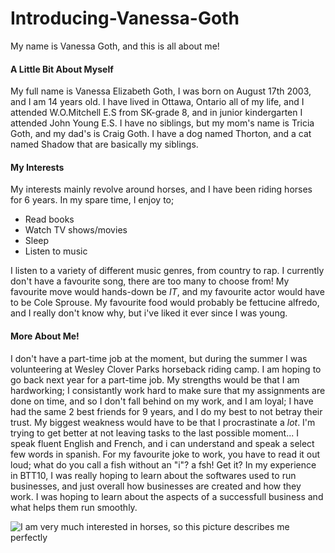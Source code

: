 # Introducing-Vanessa-Goth
My name is Vanessa Goth, and this is all about me!

#### A Little Bit About Myself
My full name is Vanessa Elizabeth Goth, I was born on August 17th 2003, and I am 14 years old. I have lived in Ottawa, Ontario  all of my life, and I attended W.O.Mitchell E.S from SK-grade 8, and in junior kindergarten I attended John Young E.S. I have no siblings, but my mom's name is Tricia Goth, and my dad's is Craig Goth. I have a dog named Thorton, and a cat named Shadow that are basically my siblings. 

#### My Interests
My interests mainly revolve around horses, and I have been riding horses for 6 years. In my spare time, I enjoy to;
* Read books
* Watch TV shows/movies
* Sleep
* Listen to music

I listen to a variety of different music genres, from country to rap. I currently don't have a favourite song, there are too many to choose from! My favourite move would hands-down be _IT_, and my favourite actor would have to be Cole Sprouse. My favourite food would probably be fettucine alfredo, and I really don't know why, but i've liked it ever since I was young. 

#### More About Me!
I don't have a part-time job at the moment, but during the summer I was volunteering at Wesley Clover Parks horseback riding camp. I am hoping to go back next year for a part-time job. My strengths would be that I am hardworking; I consistantly work hard to make sure that my assignments are done on time, and so I don't fall behind on my work, and I am loyal; I have had the same 2 best friends for 9 years, and I do my best to not betray their trust. My biggest weakness would have to be that I procrastinate a _lot_. I'm trying to get better at not leaving tasks to the last possible moment... I speak fluent English and French, and i can understand and speak a select few words in spanish. For my favourite joke to work, you have to read it out loud; what do you call a fish without an "i"? a fsh! Get it? In my experience in BTT10, I was really hoping to learn about the softwares used to run businesses, and just overall how businesses are created and how they work. I was hoping to learn about the aspects of a successfull business and what helps them run smoothly. 

![I am very much interested in horses, so this picture describes me perfectly](https://www.google.ca/search?q=horse&safe=strict&rlz=1CAASUE_enCA759CA762&source=lnms&tbm=isch&sa=X&ved=0ahUKEwi2yOnPi6HWAhWO2YMKHQGqCagQ_AUICigB&biw=1366&bih=654#imgrc=t-GFJPE517UVSM:)
